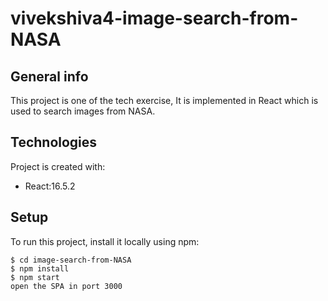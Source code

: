 # vivekshiva4-image-search-from-NASA
## General info
This project is one of the tech exercise, It is implemented in React which is used to search images from NASA.
	
## Technologies
Project is created with:
* React:16.5.2
	
## Setup
To run this project, install it locally using npm:

```
$ cd image-search-from-NASA
$ npm install
$ npm start
open the SPA in port 3000
```
